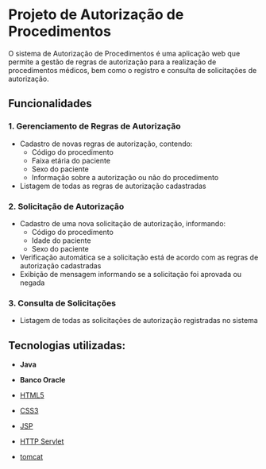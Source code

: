 
# Projeto de Autorização de Procedimentos

O sistema de Autorização de Procedimentos é uma aplicação web que permite a gestão de regras de autorização para a realização de procedimentos médicos, bem como o registro e consulta de solicitações de autorização.

## Funcionalidades

### 1. Gerenciamento de Regras de Autorização

* Cadastro de novas regras de autorização, contendo:
    * Código do procedimento
    * Faixa etária do paciente
    * Sexo do paciente
    * Informação sobre a autorização ou não do procedimento
* Listagem de todas as regras de autorização cadastradas

### 2. Solicitação de Autorização

* Cadastro de uma nova solicitação de autorização, informando:
    * Código do procedimento
    * Idade do paciente
    * Sexo do paciente
* Verificação automática se a solicitação está de acordo com as regras de autorização cadastradas
* Exibição de mensagem informando se a solicitação foi aprovada ou negada

### 3. Consulta de Solicitações

* Listagem de todas as solicitações de autorização registradas no sistema
## Tecnologias utilizadas:

* **Java** 
* **Banco Oracle**
* [HTML5](https://developer.mozilla.org/pt-BR/docs/Web/HTML)
* [CSS3](https://developer.mozilla.org/pt-BR/docs/Web/CSS)

* [JSP](https://docs.oracle.com/javaee/5/tutorial/doc/bnajo.html)
* [HTTP Servlet](https://docs.oracle.com/javaee/7/api/javax/servlet/http/HttpServlet.html)
* [tomcat](https://tomcat.apache.org/)
